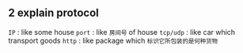 ## 2 explain protocol
`IP` : like some house
`port` : like `房间号` of house
`tcp/udp` : like car which transport goods
`http` : like package which `标识它所包装的是何种货物` 
